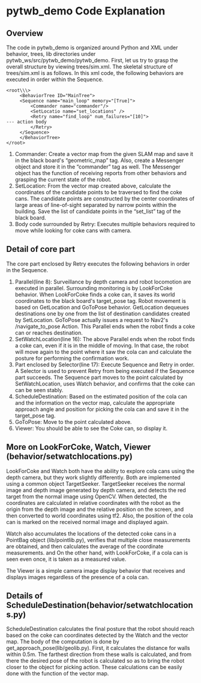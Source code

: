 # pytwb_demo Code Explanation

## Overview
The code in pytwb_demo is organized around Python and XML under behavior, trees, lib directories under pytwb_ws/src/pytwb_demo/pytwb_demo.
First, let us try to grasp the overall structure by viewing trees/sim.xml. The skeletal structure of trees/sim.xml is as follows.
In this xml code, the following behaviors are executed in order within the Sequence.

```
<root\\\>  
     <BehaviorTree ID="MainTree">  
     <Sequence name="main_loop" memory="[True]">  
         <Commander name="commander"/>  
         <SetLocatio name="set_locations" />  
         <Retry name="find_loop" num_failures="[10]">  
--- action body  
         </Retry>  
     </Sequence>  
     </BehaviorTree>  
</root>  
```

1. Commander: Create a vector map from the given SLAM map and save it in the black board's “geometric_map” tag. Also, create a Messenger object and store it in the “commander” tag as well. The Messenger object has the function of receiving reports from other behaviors and grasping the current state of the robot.
2. SetLocation: From the vector map created above, calculate the coordinates of the candidate points to be traversed to find the coke cans. The candidate points are constructed by the center coordinates of large areas of line-of-sight separated by narrow points within the building. Save the list of candidate points in the “set_list” tag of the black board.
3. Body code surrounded by Retry: Executes multiple behaviors required to move while looking for coke cans with camera.

## Detail of core part
The core part enclosed by Retry executes the following behaviors in order in the Sequence.

1. Parallel(line 8): Surveillance by depth camera and robot locomotion are executed in parallel. Surrounding monitoring is by LookForCoke behavior. When LookForCoke finds a coke can, it saves its world coordinates to the black board's target_pose tag. Robot movement is based on GetLocation and GoToPose behavior. GetLocation dequeues destinations one by one from the list of destination candidates created by SetLocation. GoToPose actually issues a request to Nav2's /navigate_to_pose Action. This Parallel ends when the robot finds a coke can or reaches destination.
2. SetWatchLocation(line 16): The above Parallel ends when the robot finds a coke can, even if it is in the middle of moving. In that case, the robot will move again to the point where it saw the cola can and calculate the posture for performing the confirmation work.
3. Part enclosed by Selector(line 17): Execute Sequence and Retry in order. A Selector is used to prevent Retry from being executed if the Sequence part succeeds. The Sequence part moves to the point calculated by SetWatchLocation, uses Watch behavior, and confirms that the coke can can be seen stably.
4. ScheduleDestination: Based on the estimated position of the cola can and the information on the vector map, calculate the appropriate approach angle and position for picking the cola can and save it in the target_pose tag.
5. GoToPose: Move to the point calculated above.
6. Viewer: You should be able to see the Coke can, so display it.

## More on LookForCoke, Watch, Viewer (behavior/setwatchlocations.py)
LookForCoke and Watch both have the ability to explore cola cans using the depth camera, but they work slightly differently. Both are implemented using a common object TargetSeeker. TargetSeeker receives the normal image and depth image generated by depth camera, and detects the red target from the normal image using OpenCV. When detected, the coordinates are calculated in relative coordinates with the robot as the origin from the depth image and the relative position on the screen, and then converted to world coordinates using tf2. Also, the position of the cola can is marked on the received normal image and displayed again.

Watch also accumulates the locations of the detected coke cans in a PointBag object (lib/pointlib.py), verifies that multiple close measurements are obtained, and then calculates the average of the coordinate measurements. and On the other hand, with LookForCoke, if a cola can is seen even once, it is taken as a measured value.

The Viewer is a simple camera image display behavior that receives and displays images regardless of the presence of a cola can.

## Details of ScheduleDestination(behavior/setwatchlocations.py)
ScheduleDestination calculates the final posture that the robot should reach based on the coke can coordinates detected by the Watch and the vector map. The body of the computation is done by get_approach_pose(lib/geolib.py). First, it calculates the distance for walls within 0.5m. The farthest direction from these walls is calculated, and from there the desired pose of the robot is calculated so as to bring the robot closer to the object for picking action. These calculations can be easily done with the function of the vector map.